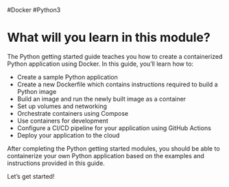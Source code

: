 #Docker #Python3 
# What will you learn in this module?
The Python getting started guide teaches you how to create a containerized Python application using Docker. In this guide, you’ll learn how to:

-   Create a sample Python application
-   Create a new Dockerfile which contains instructions required to build a Python image
-   Build an image and run the newly built image as a container
-   Set up volumes and networking
-   Orchestrate containers using Compose
-   Use containers for development
-   Configure a CI/CD pipeline for your application using GitHub Actions
-   Deploy your application to the cloud

After completing the Python getting started modules, you should be able to containerize your own Python application based on the examples and instructions provided in this guide.

Let’s get started!